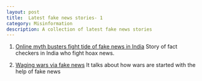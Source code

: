 ```yaml
---
layout: post
title:  Latest fake news stories- 1 
category: Misinformation
description: A collection of latest fake news stories
---
```


1. [Online myth busters fight tide of fake news in India](https://ph.news.yahoo.com/online-myth-busters-fight-tide-fake-news-india-024445478.html?guccounter=1) 
Story of fact checkers in India who fight hoax news.


2. [Waging wars via fake news](https://www.thestar.com.my/opinion/columnists/along-the-watchtower/2018/04/18/waging-wars-via-fake-news-the-same-old-lies-are-being-used-to-create-constant-conflicts-as-the-weste/)
It talks about how wars are started with the help of fake news


<!--description-->



